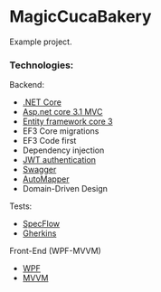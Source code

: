 # MagicCucaBakery

Example project.

### Technologies:

Backend:

* [.NET Core](https://docs.microsoft.com/en-us/dotnet/core/)
* [Asp.net core 3.1 MVC](https://docs.microsoft.com/en-us/aspnet/core/tutorials/first-mvc-app/start-mvc?view=aspnetcore-3.1&tabs=visual-studio)
* [Entity framework core 3](./Documentation/EFCore/EFCore.md)
* EF3 Core migrations
* EF3 Code first
* Dependency injection
* [JWT authentication](https://jwt.io/)
* [Swagger](https://swagger.io/)
* [AutoMapper](https://automapper.org/)
* Domain-Driven Design 

Tests:

* [SpecFlow](https://specflow.org/)
* [Gherkins](https://cucumber.io/docs/gherkin/)

Front-End (WPF-MVVM)

* [WPF](https://docs.microsoft.com/en-us/dotnet/framework/wpf/getting-started/introduction-to-wpf-in-vs)
* [MVVM](./Documentation/WPF_MVVM/WPF_MVVM.md)
